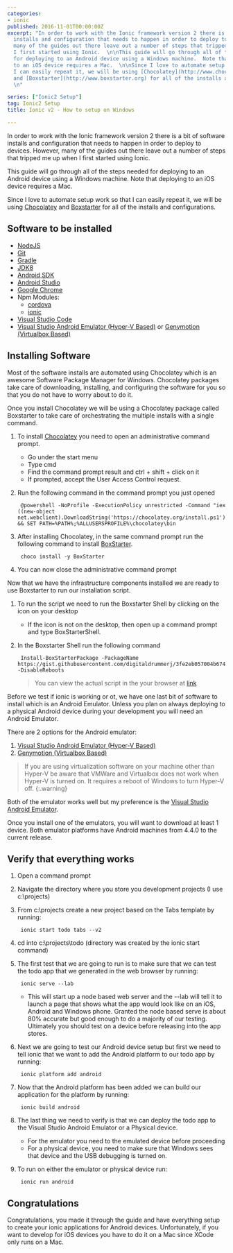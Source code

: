 ```yaml
---
categories:
- ionic
published: 2016-11-01T00:00:00Z
excerpt: "In order to work with the Ionic framework version 2 there is a bit of software
  installs and configuration that needs to happen in order to deploy to devices.  However,
  many of the guides out there leave out a number of steps that tripped me up when
  I first started using Ionic.  \n\nThis guide will go through all of the steps needed
  for deploying to an Android device using a Windows machine.  Note that deploying
  to an iOS device requires a Mac.  \n\nSince I love to automate setup work so that
  I can easily repeat it, we will be using [Chocolatey](http://www.chocolatey.org)
  and [Boxstarter](http://www.boxstarter.org) for all of the installs and configurations.
  \n"

series: ["Ionic2 Setup"]
tag: Ionic2 Setup
title: Ionic v2 - How to setup on Windows

---
```


In order to work with the Ionic framework version 2 there is a bit of software installs and configuration that needs to happen in order to deploy to devices.  However, many of the guides out there leave out a number of steps that tripped me up when I first started using Ionic.

This guide will go through all of the steps needed for deploying to an Android device using a Windows machine.  Note that deploying to an iOS device requires a Mac.

Since I love to automate setup work so that I can easily repeat it, we will be using [Chocolatey](http://www.chocolatey.org) and [Boxstarter](http://www.boxstarter.org) for all of the installs and configurations.

## Software to be installed

- [NodeJS](https://chocolatey.org/packages/nodejs)
- [Git](https://chocolatey.org/packages/git)
- [Gradle](http://chocolatey.org/packages/gradle)
- [JDK8](https://chocolatey.org/packages/jdk8)
- [Android SDK](https://chocolatey.org/packages/android-sdk)
- [Android Studio](https://chocolatey.org/packages/AndroidStudio)
- [Google Chrome](https://chocolatey.org/packages/GoogleChrome)
- Npm Modules:
    * [cordova](https://www.npmjs.com/package/cordova)
    * [ionic](https://www.npmjs.com/package/ionic)
- [Visual Studio Code](https://code.visualstudio.com/)
- [Visual Studio Android Emulator (Hyper-V Based)](https://www.visualstudio.com/en-us/features/msft-android-emulator-vs.aspx) or [Genymotion (Virtualbox Based)](https://www.genymotion.com/fun-zone/)

## Installing Software

Most of the software installs are automated using Chocolatey which is an awesome Software Package Manager for Windows.  Chocolatey packages take care of downloading, installing, and configuring the software for you so that you do not have to worry about to do it.

Once you install Chocolatey we will be using a Chocolatey package called Boxstarter to take care of orchestrating the multiple installs with a single command.

1. To install [Chocolatey](http://www.chocolatey.org) you need to open an administrative command prompt.
    * Go under the start menu
    * Type cmd
    * Find the command prompt result and ctrl + shift + click on it
    * If prompted, accept the User Access Control request.

1. Run the following command in the command prompt you just opened

        @powershell -NoProfile -ExecutionPolicy unrestricted -Command "iex ((new-object net.webclient).DownloadString('https://chocolatey.org/install.ps1'))" && SET PATH=%PATH%;%ALLUSERSPROFILE%\chocolatey\bin

1. After installing Chocolatey, in the same command prompt run the following command to install [BoxStarter](http://boxstarter.org).

        choco install -y BoxStarter

1. You can now close the administrative command prompt

Now that we have the infrastructure components installed we are ready to use Boxstarter to run our installation script.


1. To run the script we need to run the Boxstarter Shell by clicking on the icon on your desktop
    * If the icon is not on the desktop, then open up a command prompt and type BoxStarterShell.

1. In the Boxstarter Shell run the following command

        Install-BoxStarterPackage -PackageName  https://gist.githubusercontent.com/digitaldrummerj/3fe2eb057004b6742b89/raw/021eb3bb7e48745c68507904cecde1625ed0eac1/ionic2  -DisableReboots

    > You can view the actual script in the your browser at [link](https://gist.githubusercontent.com/digitaldrummerj/3fe2eb057004b6742b89/raw/021eb3bb7e48745c68507904cecde1625ed0eac1/ionic2)

Before we test if ionic is working or ot, we have one last bit of software to install which is an Android Emulator.  Unless you plan on always deploying to a physical Android device during your development you will need an Android Emulator.

There are 2 options for the Android emulator:

1. [Visual Studio Android Emulator (Hyper-V Based)](https://www.visualstudio.com/vs/msft-android-emulator/)
1. [Genymotion (Virtualbox Based)](https://www.genymotion.com/fun-zone/)

> If you are using virtualization software on your machine other than Hyper-V be aware that VMWare and Virtualbox does not work when Hyper-V is turned on.  It requires a reboot of Windows to turn Hyper-V off.
{:.warning}

Both of the emulator works well but my preference is the [Visual Studio Android Emulator](https://www.visualstudio.com/vs/msft-android-emulator/).

Once you install one of the emulators, you will want to download at least 1 device.  Both emulator platforms have Android machines from 4.4.0 to the current release.


## Verify that everything works

1. Open a command prompt
1. Navigate the directory where you store you development projects (I use c:\projects)
1. From c:\projects create a new project based on the Tabs template by running:

        ionic start todo tabs --v2

1. cd into c:\projects\todo  (directory was created by the ionic start command)

1. The first test that we are going to run is to make sure that we can test the todo app that we generated in the web browser by running:

        ionic serve --lab

    * This will start up a node based web server and the --lab will tell it to launch a page that shows what the app would look like on an iOS, Android and Windows phone.  Granted the node based serve is about 80% accurate but good enough to do a majority of our testing.  Ultimately you should test on a device before releasing into the app stores.

1. Next we are going to test our Android device setup but first we need to tell ionic that we want to add the Android platform to our todo app by running:

        ionic platform add android

1. Now that the Android platform has been added we can build our application for the platform by running:

        ionic build android

1. The last thing we need to verify is that we can deploy the todo app to the Visual Studio Android Emulator or a Physical device.
    * For the emulator you need to the emulated device before proceeding
    * For a physical device, you need to make sure that Windows sees that device and the USB debugging is turned on.

1. To run on either the emulator or physical device run:

        ionic run android

## Congratulations

Congratulations, you made it through the guide and have everything setup to create your ionic applications for Android devices.  Unfortunately, if you want to develop for iOS devices you have to do it on a Mac since XCode only runs on a Mac.
